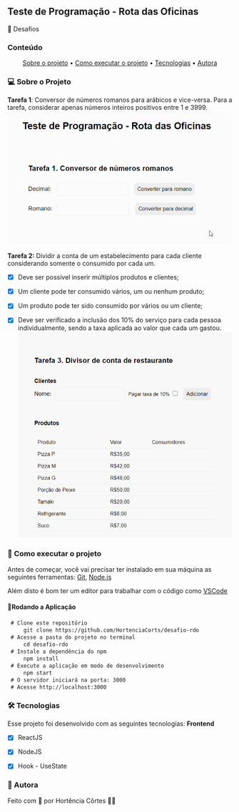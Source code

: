 
## Teste de Programação - Rota das Oficinas

🌱 Desafios

### Conteúdo

<p align="center">  
	<a href="#sobre-projeto">Sobre o projeto</a> •
	<a href="#executar-projeto">Como executar o projeto</a> • 
	<a href="#tecnologias">Tecnologias</a> • 
	<a href="#autora">Autora</a>  
</p>

### 💻 Sobre o Projeto<a id="sobre-projeto"></a>

**Tarefa 1**: Conversor de números romanos para arábicos e vice-versa. Para a tarefa, considerar apenas números inteiros positivos entre 1 e 3999.
![enter image description here](https://github.com/HortenciaCorts/desafio-rdo/blob/main/src/assets/task1.gif?raw=true)

**Tarefa 2:** Dividir a conta de um estabelecimento para cada cliente considerando somente o consumido por cada um.
- [x] Deve ser possível inserir múltiplos produtos e clientes; 
- [x] Um cliente pode ter consumido vários, um ou nenhum produto; 
- [x] Um produto pode ter sido consumido por vários ou um cliente; 
- [x] Deve ser verificado a inclusão dos 10% do serviço para cada pessoa individualmente, sendo a taxa aplicada ao valor que cada um gastou.
![enter image description here](https://github.com/HortenciaCorts/desafio-rdo/blob/main/src/assets/task3.gif?raw=true)
    
  
 ### 🚀  Como executar o projeto <a id="executar-projeto"></a>

Antes de começar, você vai precisar ter instalado em sua máquina as seguintes ferramentas:  [Git](https://git-scm.com/),  [Node.js](https://nodejs.org/pt-br/)

Além disto é bom ter um editor para trabalhar com o código como  [VSCode](https://code.visualstudio.com/)

#### 🎲Rodando a Aplicação

     # Clone este repositório
	     git clone https://github.com/HortenciaCorts/desafio-rdo
     # Acesse a pasta do projeto no terminal
	     cd desafio-rdo
     # Instale a dependência do npm
	     npm install
     # Execute a aplicação em modo de desenvolvimento
	     npm start 
     # O servidor iniciará na porta: 3000
     # Acesse http://localhost:3000
    
### 🛠 Tecnologias <a id="tecnologias"></a>

Esse projeto foi desenvolvido com as seguintes tecnologias:
**Frontend**
- [x] ReactJS
- [x] NodeJS
- [x] Hook - UseState


### 👧 Autora <a id="autora"></a>

Feito com 💖 por Hortência Côrtes 👩‍💻 